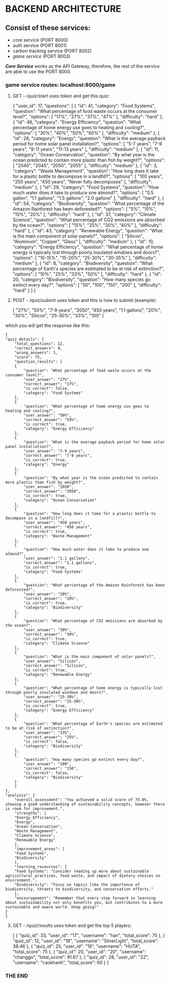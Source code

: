 # BACKEND ARCHITECTURE

## Consist of these services:
- core service (PORT 8000) 
- auth service (PORT 8001)
- carbon tracking service (PORT 8002)
- *game service* (PORT 8003)


***Core Service*** works as the API Gateway, therefore, the rest of the service are able to use the PORT 8000. 


### game service routes: localhost:8000/game


1. GET - /quiz/start
uses token and get this quiz:

    {
    "user_id": 17,
    "questions": [
        {
        "id": 41,
        "category": "Food Systems",
        "question": "What percentage of food waste occurs at the consumer level?",
        "options": [
            "17%",
            "27%",
            "37%",
            "47%"
        ],
        "difficulty": "hard"
        },
        {
        "id": 46,
        "category": "Energy Efficiency",
        "question": "What percentage of home energy use goes to heating and cooling?",
        "options": [
            "30%",
            "40%",
            "50%",
            "60%"
        ],
        "difficulty": "medium"
        },
        {
        "id": 28,
        "category": "Energy",
        "question": "What is the average payback period for home solar panel installation?",
        "options": [
            "5-7 years",
            "7-9 years",
            "9-11 years",
            "11-13 years"
        ],
        "difficulty": "medium"
        },
        {
        "id": 11,
        "category": "Ocean Conservation",
        "question": "By what year is the ocean predicted to contain more plastic than fish by weight?",
        "options": [
            "2040",
            "2045",
            "2050",
            "2055"
        ],
        "difficulty": "medium"
        },
        {
        "id": 3,
        "category": "Waste Management",
        "question": "How long does it take for a plastic bottle to decompose in a landfill?",
        "options": [
            "100 years",
            "250 years",
            "450 years",
            "Never fully decomposes"
        ],
        "difficulty": "medium"
        },
        {
        "id": 29,
        "category": "Food Systems",
        "question": "How much water does it take to produce one almond?",
        "options": [
            "0.5 gallon",
            "1.1 gallons",
            "1.5 gallons",
            "2.0 gallons"
        ],
        "difficulty": "hard"
        },
        {
        "id": 54,
        "category": "Biodiversity",
        "question": "What percentage of the Amazon Rainforest has been deforested?",
        "options": [
            "5%",
            "10%",
            "15%",
            "20%"
        ],
        "difficulty": "hard"
        },
        {
        "id": 37,
        "category": "Climate Science",
        "question": "What percentage of CO2 emissions are absorbed by the ocean?",
        "options": [
            "15%",
            "25%",
            "30%",
            "40%"
        ],
        "difficulty": "hard"
        },
        {
        "id": 43,
        "category": "Renewable Energy",
        "question": "What is the main component of solar panels?",
        "options": [
            "Silicon",
            "Aluminum",
            "Copper",
            "Glass"
        ],
        "difficulty": "medium"
        },
        {
        "id": 10,
        "category": "Energy Efficiency",
        "question": "What percentage of home energy is typically lost through poorly insulated windows and doors?",
        "options": [
            "10-15%",
            "15-20%",
            "25-30%",
            "30-35%"
        ],
        "difficulty": "medium"
        },
        {
        "id": 8,
        "category": "Biodiversity",
        "question": "What percentage of Earth's species are estimated to be at risk of extinction?",
        "options": [
            "10%",
            "25%",
            "33%",
            "50%"
        ],
        "difficulty": "hard"
        },
        {
        "id": 20,
        "category": "Biodiversity",
        "question": "How many species go extinct every day?",
        "options": [
            "50",
            "100",
            "150",
            "200"
        ],
        "difficulty": "hard"
        }
    ]
    }


2. POST - /quiz/submit
uses token and this is how to submit (example):

    [
    "27%",
    "50%",
    "7-9 years",
    "2050",
    "450 years",
    "1.1 gallons",
    "20%",
    "30%",
    "Silicon",
    "25-30%",
    "33%",
    "100"
    ]


which you will get the response like this:

    {
    "quiz_details": {
        "total_questions": 12,
        "correct_answers": 9,
        "wrong_answers": 3,
        "score": 75,
        "question_results": [
        {
            "question": "What percentage of food waste occurs at the consumer level?",
            "user_answer": "27%",
            "correct_answer": "37%",
            "is_correct": false,
            "category": "Food Systems"
        },
        {
            "question": "What percentage of home energy use goes to heating and cooling?",
            "user_answer": "50%",
            "correct_answer": "50%",
            "is_correct": true,
            "category": "Energy Efficiency"
        },
        {
            "question": "What is the average payback period for home solar panel installation?",
            "user_answer": "7-9 years",
            "correct_answer": "7-9 years",
            "is_correct": true,
            "category": "Energy"
        },
        {
            "question": "By what year is the ocean predicted to contain more plastic than fish by weight?",
            "user_answer": "2050",
            "correct_answer": "2050",
            "is_correct": true,
            "category": "Ocean Conservation"
        },
        {
            "question": "How long does it take for a plastic bottle to decompose in a landfill?",
            "user_answer": "450 years",
            "correct_answer": "450 years",
            "is_correct": true,
            "category": "Waste Management"
        },
        {
            "question": "How much water does it take to produce one almond?",
            "user_answer": "1.1 gallons",
            "correct_answer": "1.1 gallons",
            "is_correct": true,
            "category": "Food Systems"
        },
        {
            "question": "What percentage of the Amazon Rainforest has been deforested?",
            "user_answer": "20%",
            "correct_answer": "20%",
            "is_correct": true,
            "category": "Biodiversity"
        },
        {
            "question": "What percentage of CO2 emissions are absorbed by the ocean?",
            "user_answer": "30%",
            "correct_answer": "30%",
            "is_correct": true,
            "category": "Climate Science"
        },
        {
            "question": "What is the main component of solar panels?",
            "user_answer": "Silicon",
            "correct_answer": "Silicon",
            "is_correct": true,
            "category": "Renewable Energy"
        },
        {
            "question": "What percentage of home energy is typically lost through poorly insulated windows and doors?",
            "user_answer": "25-30%",
            "correct_answer": "25-30%",
            "is_correct": true,
            "category": "Energy Efficiency"
        },
        {
            "question": "What percentage of Earth's species are estimated to be at risk of extinction?",
            "user_answer": "33%",
            "correct_answer": "25%",
            "is_correct": false,
            "category": "Biodiversity"
        },
        {
            "question": "How many species go extinct every day?",
            "user_answer": "100",
            "correct_answer": "150",
            "is_correct": false,
            "category": "Biodiversity"
        }
        ]
    },
    "analysis": {
        "overall_assessment": "You achieved a solid score of 75.0%, showing a good understanding of sustainability concepts, however there is room for improvement.",
        "strengths": [
        "Energy Efficiency",
        "Energy",
        "Ocean Conservation",
        "Waste Management",
        "Climate Science",
        "Renewable Energy"
        ],
        "improvement_areas": [
        "Food Systems",
        "Biodiversity"
        ],
        "learning_resources": {
        "Food Systems": "Consider reading up more about sustainable agricultural practices, food waste, and impact of dietary choices on environment.",
        "Biodiversity": "Focus on topics like the importance of biodiversity, threats to biodiversity, and conservation efforts."
        },
        "encouragement": "Remember that every step forward in learning about sustainability not only benefits you, but contributes to a more sustainable and aware world. Keep going!"
    }
    }


3. GET - /quiz/results
uses token and get the top 5 players:

    [
    {
        "quiz_id": 33,
        "user_id": "17",
        "username": "han",
        "total_score": 75
    },
    {
        "quiz_id": 12,
        "user_id": "18",
        "username": "SilverLight",
        "total_score": 38.46
    },
    {
        "quiz_id": 25,
        "user_id": "19",
        "username": "HUTA",
        "total_score": 75
    },
    {
        "quiz_id": 20,
        "user_id": "20",
        "username": "changgo",
        "total_score": 91.67
    },
    {
        "quiz_id": 28,
        "user_id": "22",
        "username": "caokhanh",
        "total_score": 60
    }
    ]


### THE END ###